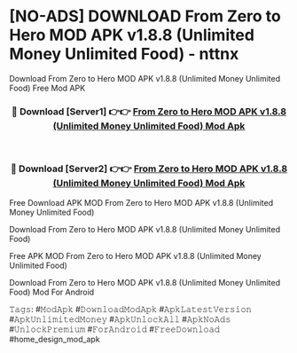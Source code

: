 # [NO-ADS] DOWNLOAD From Zero to Hero MOD APK v1.8.8 (Unlimited Money Unlimited Food) - nttnx
Download From Zero to Hero MOD APK v1.8.8 (Unlimited Money Unlimited Food) Free Mod APK

<div align="center">
<h3>🔴 Download [Server1] 👉👉 <a href="https://apk-comot.site?title=From_Zero_to_Hero_MOD_APK_v1.8.8_(Unlimited_Money_Unlimited_Food)">From Zero to Hero MOD APK v1.8.8 (Unlimited Money Unlimited Food) Mod Apk</a></h3><br>

<h3>🔴 Download [Server2] 👉👉 <a href="https://apk-comot.site?title=From_Zero_to_Hero_MOD_APK_v1.8.8_(Unlimited_Money_Unlimited_Food)">From Zero to Hero MOD APK v1.8.8 (Unlimited Money Unlimited Food) Mod Apk</a></h3>
</div>


Free Download APK MOD From Zero to Hero MOD APK v1.8.8 (Unlimited Money Unlimited Food)

Download From Zero to Hero MOD APK v1.8.8 (Unlimited Money Unlimited Food) 

Free APK MOD From Zero to Hero MOD APK v1.8.8 (Unlimited Money Unlimited Food) 

Download From Zero to Hero MOD APK v1.8.8 (Unlimited Money Unlimited Food) Mod For Android

𝚃𝚊𝚐𝚜: #𝙼𝚘𝚍𝙰𝚙𝚔 #𝙳𝚘𝚠𝚗𝚕𝚘𝚊𝚍𝙼𝚘𝚍𝙰𝚙𝚔 #𝙰𝚙𝚔𝙻𝚊𝚝𝚎𝚜𝚝𝚅𝚎𝚛𝚜𝚒𝚘𝚗 #𝙰𝚙𝚔𝚄𝚗𝚕𝚒𝚖𝚒𝚝𝚎𝚍𝙼𝚘𝚗𝚎𝚢 #𝙰𝚙𝚔𝚄𝚗𝚕𝚘𝚌𝚔𝙰𝚕𝚕 #𝙰𝚙𝚔𝙽𝚘𝙰𝚍𝚜 #𝚄𝚗𝚕𝚘𝚌𝚔𝙿𝚛𝚎𝚖𝚒𝚞𝚖 #𝙵𝚘𝚛𝙰𝚗𝚍𝚛𝚘𝚒𝚍 #𝙵𝚛𝚎𝚎𝙳𝚘𝚠𝚗𝚕𝚘𝚊𝚍 #home_design_mod_apk